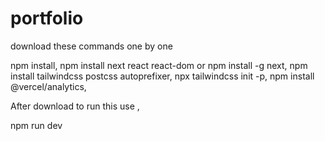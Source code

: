 # portfolio

download these commands one by one

npm install,
npm install next react react-dom or npm install -g next,
npm install tailwindcss postcss autoprefixer,
npx tailwindcss init -p,
npm install @vercel/analytics,

After download to run this use ,

npm run dev


